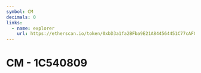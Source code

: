 ```yaml
---
symbol: CM
decimals: 0
links:
  - name: explorer
    url: https://etherscan.io/token/0xbD3a1fa2BFba9E21A844564451C77cAF09663ef4
---
```


# CM - 1C540809
